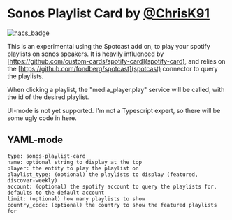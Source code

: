 # Sonos Playlist Card by [@ChrisK91](https://www.github.com/ChrisK91)

[![hacs_badge](https://img.shields.io/badge/HACS-Custom-orange.svg?style=for-the-badge)](https://github.com/custom-components/hacs)

This is an experimental using the Spotcast add on, to play your spotify playlists on sonos speakers. It is heavily influenced by [https://github.com/custom-cards/spotify-card](spotify-card), and relies on the [https://github.com/fondberg/spotcast](spotcast) connector to query the playlists.

When clicking a playlist, the "media_player.play" service will be called, with the id of the desired playlist.

UI-mode is not yet supported. I'm not a Typescript expert, so there will be some ugly code in here.

## YAML-mode

```#! yaml
type: sonos-playlist-card
name: optional string to display at the top
player: the entity to play the playlist on
playlist_type: (optional) the playlists to display (featured, discover-weekly)
account: (optional) the spotify account to query the playlists for, defaults to the default account
limit: (optional) how many playlists to show 
country_code: (optional) the country to show the featured playlists for
```
